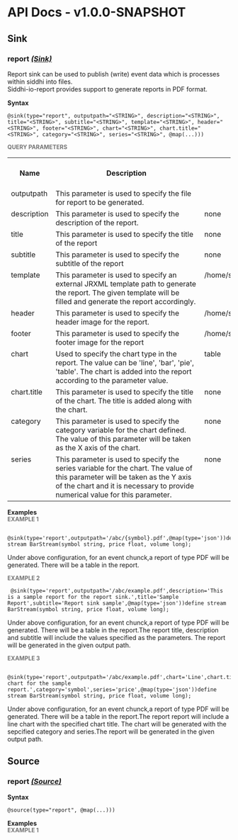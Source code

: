 # API Docs - v1.0.0-SNAPSHOT

## Sink

### report *<a target="_blank" href="https://wso2.github.io/siddhi/documentation/siddhi-4.0/#sink">(Sink)</a>*

<p style="word-wrap: break-word">Report sink can be used to publish (write) event data which is processes within siddhi
into files.<br>Siddhi-io-report provides support to generate reports in PDF format.<br></p>

<span id="syntax" class="md-typeset" style="display: block; font-weight: bold;">Syntax</span>
```
@sink(type="report", outputpath="<STRING>", description="<STRING>", title="<STRING>", subtitle="<STRING>", template="<STRING>", header="<STRING>", footer="<STRING>", chart="<STRING>", chart.title="<STRING>", category="<STRING>", series="<STRING>", @map(...)))
```

<span id="query-parameters" class="md-typeset" style="display: block; color: rgba(0, 0, 0, 0.54); font-size: 12.8px; font-weight: bold;">QUERY PARAMETERS</span>
<table>
    <tr>
        <th>Name</th>
        <th style="min-width: 20em">Description</th>
        <th>Default Value</th>
        <th>Possible Data Types</th>
        <th>Optional</th>
        <th>Dynamic</th>
    </tr>
    <tr>
        <td style="vertical-align: top">outputpath</td>
        <td style="vertical-align: top; word-wrap: break-word">This parameter is used to specify the file for  report to be generated.</td>
        <td style="vertical-align: top"></td>
        <td style="vertical-align: top">STRING</td>
        <td style="vertical-align: top">No</td>
        <td style="vertical-align: top">No</td>
    </tr>
    <tr>
        <td style="vertical-align: top">description</td>
        <td style="vertical-align: top; word-wrap: break-word">This parameter is used to specify the description of the report.</td>
        <td style="vertical-align: top">none</td>
        <td style="vertical-align: top">STRING</td>
        <td style="vertical-align: top">Yes</td>
        <td style="vertical-align: top">No</td>
    </tr>
    <tr>
        <td style="vertical-align: top">title</td>
        <td style="vertical-align: top; word-wrap: break-word">This parameter is used to specify the title of the report</td>
        <td style="vertical-align: top">none</td>
        <td style="vertical-align: top">STRING</td>
        <td style="vertical-align: top">Yes</td>
        <td style="vertical-align: top">No</td>
    </tr>
    <tr>
        <td style="vertical-align: top">subtitle</td>
        <td style="vertical-align: top; word-wrap: break-word">This parameter is used to specify the subtitle of the report</td>
        <td style="vertical-align: top">none</td>
        <td style="vertical-align: top">STRING</td>
        <td style="vertical-align: top">Yes</td>
        <td style="vertical-align: top">No</td>
    </tr>
    <tr>
        <td style="vertical-align: top">template</td>
        <td style="vertical-align: top; word-wrap: break-word">This parameter is used to specify an external JRXML template path to generate the report. The given template will be filled and generate the report accordingly.</td>
        <td style="vertical-align: top">/home/senuri/Projects/Jasper/template/dynamicTemplate.jrxml</td>
        <td style="vertical-align: top">STRING</td>
        <td style="vertical-align: top">Yes</td>
        <td style="vertical-align: top">No</td>
    </tr>
    <tr>
        <td style="vertical-align: top">header</td>
        <td style="vertical-align: top; word-wrap: break-word">This parameter is used to specify the header image for the report.</td>
        <td style="vertical-align: top">/home/senuri/Projects/Jasper/template/stream-processor.png</td>
        <td style="vertical-align: top">STRING</td>
        <td style="vertical-align: top">Yes</td>
        <td style="vertical-align: top">No</td>
    </tr>
    <tr>
        <td style="vertical-align: top">footer</td>
        <td style="vertical-align: top; word-wrap: break-word">This parameter is used to specify the footer image for the report</td>
        <td style="vertical-align: top">/home/senuri/Projects/Jasper/template/stream-processor.png</td>
        <td style="vertical-align: top">STRING</td>
        <td style="vertical-align: top">Yes</td>
        <td style="vertical-align: top">No</td>
    </tr>
    <tr>
        <td style="vertical-align: top">chart</td>
        <td style="vertical-align: top; word-wrap: break-word">Used to specify the chart type in the report. The value can be 'line', 'bar', 'pie', 'table'. The chart is added into the report according to the parameter value.</td>
        <td style="vertical-align: top">table</td>
        <td style="vertical-align: top">STRING</td>
        <td style="vertical-align: top">Yes</td>
        <td style="vertical-align: top">No</td>
    </tr>
    <tr>
        <td style="vertical-align: top">chart.title</td>
        <td style="vertical-align: top; word-wrap: break-word">This parameter is used to specify the title of the chart. The title is added along with the chart.</td>
        <td style="vertical-align: top">none</td>
        <td style="vertical-align: top">STRING</td>
        <td style="vertical-align: top">Yes</td>
        <td style="vertical-align: top">No</td>
    </tr>
    <tr>
        <td style="vertical-align: top">category</td>
        <td style="vertical-align: top; word-wrap: break-word">This parameter is used to specify the category variable for the chart defined. The value of this parameter will be taken as the X axis of the chart.</td>
        <td style="vertical-align: top">none</td>
        <td style="vertical-align: top">STRING</td>
        <td style="vertical-align: top">Yes</td>
        <td style="vertical-align: top">No</td>
    </tr>
    <tr>
        <td style="vertical-align: top">series</td>
        <td style="vertical-align: top; word-wrap: break-word">This parameter is used to specify the series variable for the chart. The value of this parameter will be taken as the Y axis of the chart and it is necessary to provide  numerical value for this parameter.</td>
        <td style="vertical-align: top">none</td>
        <td style="vertical-align: top">STRING</td>
        <td style="vertical-align: top">Yes</td>
        <td style="vertical-align: top">No</td>
    </tr>
</table>

<span id="examples" class="md-typeset" style="display: block; font-weight: bold;">Examples</span>
<span id="example-1" class="md-typeset" style="display: block; color: rgba(0, 0, 0, 0.54); font-size: 12.8px; font-weight: bold;">EXAMPLE 1</span>
```
 @sink(type='report',outputpath='/abc/{symbol}.pdf',@map(type='json'))define stream BarStream(symbol string, price float, volume long);
```
<p style="word-wrap: break-word"> Under above configuration, for an event chunck,a report of type PDF will be generated. There will be a table in the report.</p>

<span id="example-2" class="md-typeset" style="display: block; color: rgba(0, 0, 0, 0.54); font-size: 12.8px; font-weight: bold;">EXAMPLE 2</span>
```
 @sink(type='report',outputpath='/abc/example.pdf',description='This is a sample report for the report sink.',title='Sample Report',subtitle='Report sink sample',@map(type='json'))define stream BarStream(symbol string, price float, volume long);
```
<p style="word-wrap: break-word"> Under above configuration, for an event chunck,a report of type PDF will be generated. There will be a table in the report.The report title, description and subtitle will include the values specified as the parameters. The report will be generated in the given output path.</p>

<span id="example-3" class="md-typeset" style="display: block; color: rgba(0, 0, 0, 0.54); font-size: 12.8px; font-weight: bold;">EXAMPLE 3</span>
```
 @sink(type='report',outputpath='/abc/example.pdf',chart='Line',chart.title='Line chart for the sample report.',category='symbol',series='price',@map(type='json'))define stream BarStream(symbol string, price float, volume long);
```
<p style="word-wrap: break-word"> Under above configuration, for an event chunck,a report of type PDF will be generated. There will be a table in the report.The report report will include a line chart with the specified chart title. The chart will be generated with the sepcified category and series.The report will be generated in the given output path.</p>

## Source

### report *<a target="_blank" href="https://wso2.github.io/siddhi/documentation/siddhi-4.0/#source">(Source)</a>*

<p style="word-wrap: break-word"> </p>

<span id="syntax" class="md-typeset" style="display: block; font-weight: bold;">Syntax</span>
```
@source(type="report", @map(...)))
```

<span id="examples" class="md-typeset" style="display: block; font-weight: bold;">Examples</span>
<span id="example-1" class="md-typeset" style="display: block; color: rgba(0, 0, 0, 0.54); font-size: 12.8px; font-weight: bold;">EXAMPLE 1</span>
```
 
```
<p style="word-wrap: break-word"> </p>

